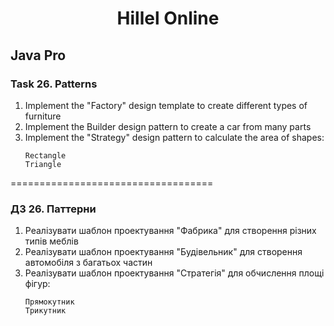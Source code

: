 <h1 align="center">Hillel Online</h1>
<h2>Java Pro</h2>
<h3>Task 26. Patterns</h3>

<ol>
<li>Implement the "Factory" design template to create different types of furniture
<li>Implement the Builder design pattern to create a car from many parts
<li>Implement the "Strategy" design pattern to calculate the area of shapes: 

    Rectangle 
    Triangle
</ol>


===================================

<h3>ДЗ 26. Паттерни </h3>


<ol>
<li>Реалізувати шаблон проектування "Фабрика" для створення різних типів меблів
<li>Реалізувати шаблон проектування "Будівельник" для створення автомобіля з багатьох частин
<li>Реалізувати шаблон проектування "Стратегія" для обчислення площі фігур:
    
    Прямокутник 
    Трикутник
</ol>